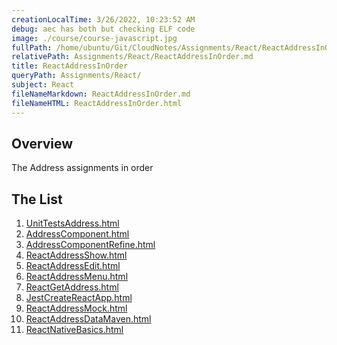 ```yaml
---
creationLocalTime: 3/26/2022, 10:23:52 AM
debug: aec has both but checking ELF code
image: ./course/course-javascript.jpg
fullPath: /home/ubuntu/Git/CloudNotes/Assignments/React/ReactAddressInOrder.md
relativePath: Assignments/React/ReactAddressInOrder.md
title: ReactAddressInOrder
queryPath: Assignments/React/
subject: React
fileNameMarkdown: ReactAddressInOrder.md
fileNameHTML: ReactAddressInOrder.html
---
```



<!-- toc -->
<!-- tocstop -->

## Overview

The Address assignments in order

## The List

1) [UnitTestsAddress.html](UnitTestsAddress.html)
1) [AddressComponent.html](AddressComponent.html)
1) [AddressComponentRefine.html](AddressComponentRefine.html)
1) [ReactAddressShow.html](ReactAddressShow.html)
1) [ReactAddressEdit.html](ReactAddressEdit.html)
1) [ReactAddressMenu.html](ReactAddressMenu.html)  
1) [ReactGetAddress.html](ReactGetAddress.html)
1) [JestCreateReactApp.html](JestCreateReactApp.html)
1) [ReactAddressMock.html](ReactAddressMock.html)
1) [ReactAddressDataMaven.html](ReactAddressDataMaven.html)
1) [ReactNativeBasics.html](ReactNativeBasics.html)
